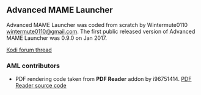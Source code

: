## Advanced MAME Launcher

Advanced MAME Launcher was coded from scratch by Wintermute0110 <wintermute0110@gmail.com>.
The first public released version of Advanced MAME Launcher was 0.9.0 on Jan 2017.

[Kodi forum thread](http://forum.kodi.tv/showthread.php?tid=304186)

### AML contributors

 * PDF rendering code taken from **PDF Reader** addon by i96751414.
   [PDF Reader source code](https://github.com/i96751414/plugin.image.pdfreader)
